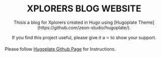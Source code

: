 <h1 align="center">XPLORERS BLOG WEBSITE</h1>

<p align="center">Thisis a blog for Xplorers created in Hugo using [Hugoplate Theme](https://github.com/zeon-studio/hugoplate/).</p>


<p align=center> If you find this project useful, please give it a ⭐ to show your support.</p>


Please follow [Hugoplate Github Page](https://github.com/zeon-studio/hugoplate/) for Instructions.